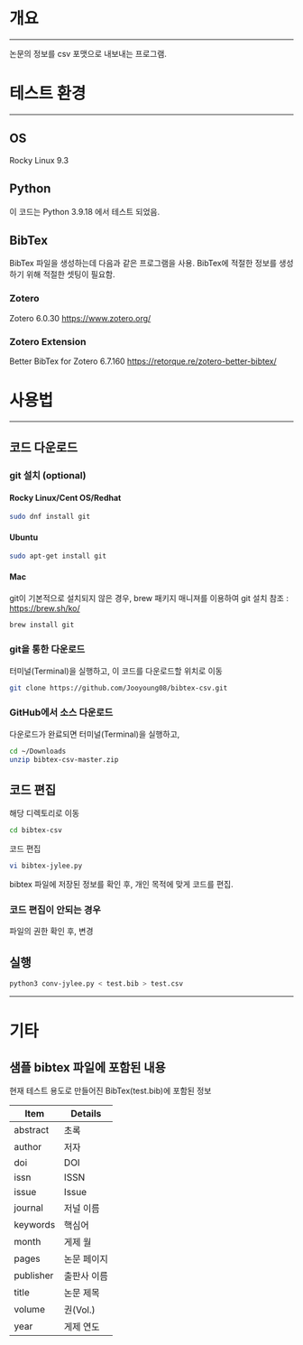 # 개요
--------

논문의 정보를 csv 포맷으로 내보내는 프로그램.

# 테스트 환경
--------

## OS

Rocky Linux 9.3

## Python

이 코드는 Python 3.9.18 에서 테스트 되었음.

## BibTex

BibTex 파일을 생성하는데 다음과 같은 프로그램을 사용.
BibTex에 적절한 정보를 생성하기 위해 적절한 셋팅이 필요함.

### Zotero

Zotero 6.0.30
https://www.zotero.org/

### Zotero Extension

Better BibTex for Zotero 6.7.160
https://retorque.re/zotero-better-bibtex/

# 사용법
--------

## 코드 다운로드

### git 설치 (optional)

#### Rocky Linux/Cent OS/Redhat

```sh
sudo dnf install git
```

#### Ubuntu

```sh
sudo apt-get install git
```

#### Mac

git이 기본적으로 설치되지 않은 경우,
brew 패키지 매니져를 이용하여 git 설치
참조 : https://brew.sh/ko/

```sh
brew install git
```

### git을 통한 다운로드

터미널(Terminal)을 실행하고,
이 코드를 다운로드할 위치로 이동

```sh
git clone https://github.com/Jooyoung08/bibtex-csv.git
```

### GitHub에서 소스 다운로드

다운로드가 완료되면 터미널(Terminal)을 실행하고,

```sh
cd ~/Downloads
unzip bibtex-csv-master.zip
```

## 코드 편집

해당 디렉토리로 이동

```sh
cd bibtex-csv
```

코드 편집

```sh
vi bibtex-jylee.py
```
bibtex 파일에 저장된 정보를 확인 후, 개인 목적에 맞게 코드를 편집.

### 코드 편집이 안되는 경우

파일의 권한 확인 후, 변경

## 실행

```sh
python3 conv-jylee.py < test.bib > test.csv
```

---

# 기타

## 샘플 bibtex 파일에 포함된 내용

현재 테스트 용도로 만들어진 BibTex(test.bib)에 포함된 정보

| Item | Details |
| ---- | ----- |
| abstract | 초록 |
| author | 저자 |
| doi | DOI |
| issn | ISSN |
| issue | Issue |
| journal | 저널 이름 |
| keywords | 핵심어 |
| month | 게제 월 |
| pages | 논문 페이지 |
| publisher | 출판사 이름 |
| title | 논문 제목 |
| volume | 권(Vol.) |
| year | 게제 연도 |
